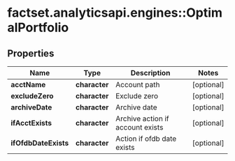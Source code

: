 # factset.analyticsapi.engines::OptimalPortfolio

## Properties
Name | Type | Description | Notes
------------ | ------------- | ------------- | -------------
**acctName** | **character** | Account path | [optional] 
**excludeZero** | **character** | Exclude zero | [optional] 
**archiveDate** | **character** | Archive date | [optional] 
**ifAcctExists** | **character** | Archive action if account exists | [optional] 
**ifOfdbDateExists** | **character** | Action if ofdb date exists | [optional] 



